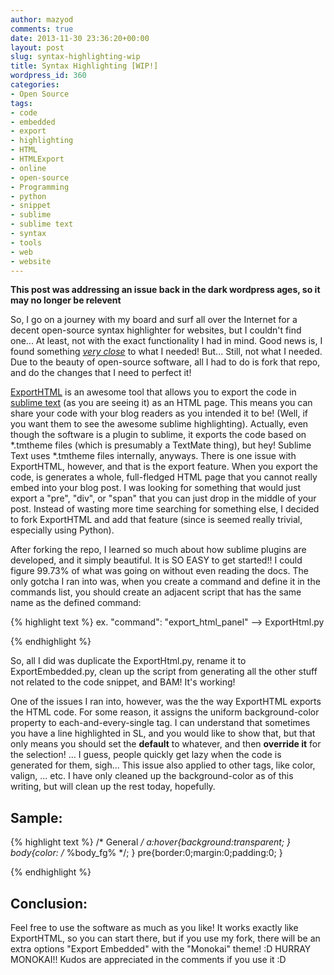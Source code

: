 ```yaml
---
author: mazyod
comments: true
date: 2013-11-30 23:36:20+00:00
layout: post
slug: syntax-highlighting-wip
title: Syntax Highlighting [WIP!]
wordpress_id: 360
categories:
- Open Source
tags:
- code
- embedded
- export
- highlighting
- HTML
- HTMLExport
- online
- open-source
- Programming
- python
- snippet
- sublime
- sublime text
- syntax
- tools
- web
- website
---
```


**This post was addressing an issue back in the dark wordpress ages, so it may no longer be relevent**

So, I go on a journey with my board and surf all over the Internet for a decent open-source syntax highlighter for websites, but I couldn't find one... At least, not with the exact functionality I had in mind. Good news is, I found something [_very close_](https://github.com/facelessuser/ExportHtml) to what I needed! But... Still, not what I needed. Due to the beauty of open-source software, all I had to do is fork that repo, and do the changes that I need to perfect it!

[ExportHTML](https://github.com/facelessuser/ExportHtml) is an awesome tool that allows you to export the code in [sublime text](http://www.sublimetext.com/) (as you are seeing it) as an HTML page. This means you can share your code with your blog readers as you intended it to be! (Well, if you want them to see the awesome sublime highlighting). Actually, even though the software is a plugin to sublime, it exports the code based on \*.tmtheme files (which is presumably a TextMate thing), but hey! Sublime Text uses \*.tmtheme files internally, anyways. There is one issue with ExportHTML, however, and that is the export feature. When you export the code, is generates a whole, full-fledged HTML page that you cannot really embed into your blog post. I was looking for something that would just export a "pre", "div", or "span" that you can just drop in the middle of your post. Instead of wasting more time searching for something else, I decided to fork ExportHTML and add that feature (since is seemed really trivial, especially using Python).

After forking the repo, I learned so much about how sublime plugins are developed, and it simply beautiful. It is SO EASY to get started!! I could figure 99.73% of what was going on without even reading the docs. The only gotcha I ran into was, when you create a command and define it in the commands list, you should create an adjacent script that has the same name as the defined command:

{% highlight text %}
ex. "command": "export_html_panel" --> ExportHtml.py

{% endhighlight %}

So, all I did was duplicate the ExportHtml.py, rename it to ExportEmbedded.py, clean up the script from generating all the other stuff not related to the code snippet, and BAM! It's working!

One of the issues I ran into, however, was the the way ExportHTML exports the HTML code. For some reason, it assigns the uniform background-color property to each-and-every-single tag. I can understand that sometimes you have a line highlighted in SL, and you would like to show that, but that only means you should set the **default** to whatever, and then **override it** for the selection! ... I guess, people quickly get lazy when the code is generated for them, sigh... This issue also applied to other tags, like color, valign, ... etc. I have only cleaned up the background-color as of this writing, but will clean up the rest today, hopefully.

## Sample:

{% highlight text %}
/* General */
a:hover{background:transparent; }
body{color: /* %body_fg% */; }
pre{border:0;margin:0;padding:0; }

{% endhighlight %}

## Conclusion:

Feel free to use the software as much as you like! It works exactly like ExportHTML, so you can start there, but if you use my fork, there will be an extra options "Export Embedded" with the "Monokai" theme! :D HURRAY MONOKAI!! Kudos are appreciated in the comments if you use it :D
